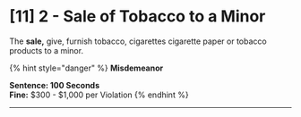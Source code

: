# \[11] 2 - Sale of Tobacco to a Minor

The **sale,** give, furnish tobacco, cigarettes cigarette paper or tobacco products to a minor.

{% hint style="danger" %}
**Misdemeanor**

**Sentence: 100 Seconds**\
**Fine:** $300 - $1,000 per Violation&#x20;
{% endhint %}

****
